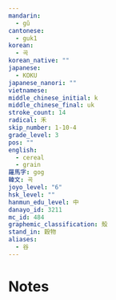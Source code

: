 ```yaml
---
mandarin:
  - gǔ
cantonese:
  - guk1
korean:
  - 곡
korean_native: ""
japanese:
  - KOKU
japanese_nanori: ""
vietnamese:
middle_chinese_initial: k
middle_chinese_final: uk
stroke_count: 14
radical: 禾
skip_number: 1-10-4
grade_level: 3
pos: ""
english:
  - cereal
  - grain
羅馬字: gog
韓文: 곡
joyo_level: "6"
hsk_level: ""
hanmun_edu_level: 中
danayo_id: 3211
mc_id: 484
graphemic_classification: 殻
stand_in: 穀物
aliases:
  - 谷
---
```


# Notes
